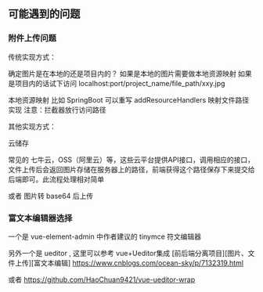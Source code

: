 
## 可能遇到的问题

### 附件上传问题

传统实现方式：

确定图片是在本地的还是项目内的？
如果是本地的图片需要做本地资源映射
如果是项目内的话试下访问 localhost:port/project_name/file_path/xxy.jpg

本地资源映射 比如 SpringBoot 可以重写 addResourceHandlers 映射文件路径实现
注意：拦截器放行访问路径

其他实现方式：

云储存

常见的 七牛云，OSS（阿里云）等，这些云平台提供API接口，调用相应的接口，文件上传后会返回图片存储在服务器上的路径，前端获得这个路径保存下来提交给后端即可。此流程处理相对简单

或者 图片转 base64 后上传


### 富文本编辑器选择

一个是 vue-element-admin 中作者建议的 tinymce 符文编辑器

另外一个是 ueditor , 这里可以参考 vue+Ueditor集成 [前后端分离项目][图片、文件上传][富文本编辑] https://www.cnblogs.com/ocean-sky/p/7132319.html 

或者 https://github.com/HaoChuan9421/vue-ueditor-wrap
